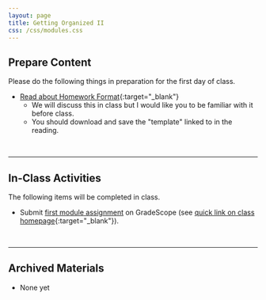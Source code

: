 ```yaml
---
layout: page
title: Getting Organized II
css: /css/modules.css
---
```


## Prepare Content
Please do the following things in preparation for the first day of class.

* [Read about Homework Format](resources/hwformat){:target="_blank"}
    * We will discuss this in class but I would like you to be familiar with it before class.
    * You should download and save the "template" linked to in the reading.

&nbsp;

----

## In-Class Activities
The following items will be completed in class.

* Submit [first module assignment](ce/GetOrganized_CE1) on GradeScope (see [quick link on class homepage](../){:target="_blank"}).

&nbsp;

----

## Archived Materials

* None yet
